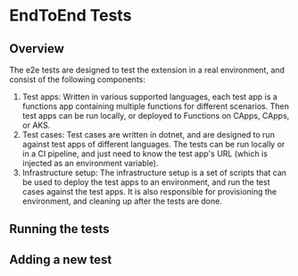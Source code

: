 # EndToEnd Tests

## Overview

The e2e tests are designed to test the extension in a real environment, and consist of the following components:

1. Test apps: Written in various supported languages, each test app is a functions app containing multiple functions for different scenarios. Then test apps can be run locally, or deployed to Functions on CApps, CApps, or AKS.
1. Test cases: Test cases are written in dotnet, and are designed to run against test apps of different languages. The tests can be run locally or in a CI pipeline, and just need to know the test app's URL (which is injected as an environment variable).
1. Infrastructure setup: The infrastructure setup is a set of scripts that can be used to deploy the test apps to an environment, and run the test cases against the test apps. It is also responsible for provisioning the environment, and cleaning up after the tests are done.

## Running the tests

## Adding a new test